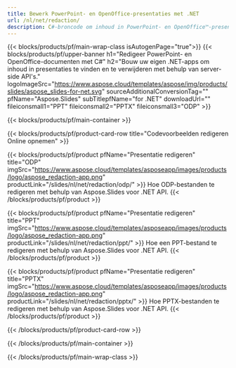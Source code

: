 ```yaml
---
title: Bewerk PowerPoint- en OpenOffice-presentaties met .NET
url: /nl/net/redaction/
description: C#-broncode om inhoud in PowerPoint- en OpenOffice™-presentaties te vinden en te verwijderen
---
```


{{< blocks/products/pf/main-wrap-class isAutogenPage="true">}}
{{< blocks/products/pf/upper-banner h1="Redigeer PowerPoint- en OpenOffice-documenten met C#" h2="Bouw uw eigen .NET-apps om inhoud in presentaties te vinden en te verwijderen met behulp van server-side API's." logoImageSrc="https://www.aspose.cloud/templates/aspose/img/products/slides/aspose_slides-for-net.svg" sourceAdditionalConversionTag="" pfName="Aspose.Slides" subTitlepfName="for .NET" downloadUrl="" fileiconsmall1="PPT" fileiconsmall2="PPTX" fileiconsmall3="ODP" >}}

{{< blocks/products/pf/main-container >}}

{{< blocks/products/pf/product-card-row title="Codevoorbeelden redigeren Online opnemen" >}}

{{< blocks/products/pf/product pfName="Presentatie redigeren" title="ODP" imgSrc="https://www.aspose.cloud/templates/asposeapp/images/products/logo/aspose_redaction-app.png" productLink="/slides/nl/net/redaction/odp/" >}}
Hoe ODP-bestanden te redigeren met behulp van Aspose.Slides voor .NET API.
{{< /blocks/products/pf/product >}}

{{< blocks/products/pf/product pfName="Presentatie redigeren" title="PPT" imgSrc="https://www.aspose.cloud/templates/asposeapp/images/products/logo/aspose_redaction-app.png" productLink="/slides/nl/net/redaction/ppt/" >}}
Hoe een PPT-bestand te redigeren met behulp van Aspose.Slides voor .NET API.
{{< /blocks/products/pf/product >}}

{{< blocks/products/pf/product pfName="Presentatie redigeren" title="PPTX" imgSrc="https://www.aspose.cloud/templates/asposeapp/images/products/logo/aspose_redaction-app.png" productLink="/slides/nl/net/redaction/pptx/" >}}
Hoe PPTX-bestanden te redigeren met behulp van Aspose.Slides voor .NET API.
{{< /blocks/products/pf/product >}}



{{< /blocks/products/pf/product-card-row >}}

{{< /blocks/products/pf/main-container >}}
    
{{< /blocks/products/pf/main-wrap-class >}}